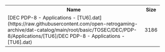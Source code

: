 <table>
<tr><th>Name</th><th>Size</th></tr>
<tr><td>
[DEC PDP-8 - Applications - [TU6].dat](https://raw.githubusercontent.com/open-retrogaming-archive/dat-catalog/main/root/basic/TOSEC/DEC/PDP-8/Applications/[TU6]/DEC PDP-8 - Applications - [TU6].dat)
</td><td>3186</td></tr>
</table>
